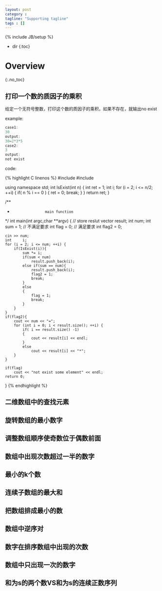 ```yaml
---
layout: post
category :
tagline: "Supporting tagline"
tags : []
---
```

{% include JB/setup %}

* dir
{:toc}

# Overview
{:.no_toc}

## 打印一个数的质因子的乘积

给定一个无符号整数，打印这个数的质因子的乘积，如果不存在，就输出no exist

example:
```c
case1:
30
output:
30=2*3*5
case2:
3
output:
not exist
```
code:

{% highlight C linenos %}
#include <iostream>
#include <vector>

using namespace std;
int IsExist(int n)
{
	int		ret = 1;
	int		i;
	for (i = 2; i <= n/2; ++i) {
		if( n % i == 0 )
		{
			ret = 0;
			break;
		}
	}
	return ret;
}

/**
 *                    main function
 */
int
main(int argc,char **argv)
{
	// store reslut
	vector <int> result;
	int		num;
	int		sum = 1;
	// 不满足要求
	int		flag = 0;
	// 满足要求
	int		flag2 = 0;

	cin >> num;
	int		i;
	for (i = 2; i <= num; ++i) {
		if(IsExist(i)){
			sum *= i;
			if(sum < num)
				result.push_back(i);
			else if(sum == num){
				result.push_back(i);
				flag2 = 1;
				break;
			}
			else
			{
				flag = 1;
				break;
			}
		}
	}
	if(flag2){
		cout << num << "=";
		for (int i = 0; i < result.size(); ++i) {
			if( i == result.size() -1)
			{
				cout << result[i] << endl;
			}
			else
				cout << result[i] << "*";
		}
	}

	if(flag)
		cout << "not exist some element" << endl;
    return 0;
}
{% endhighlight %}

## 二维数组中的查找元素

## 旋转数组的最小数字

## 调整数组顺序使奇数位于偶数前面

## 数组中出现次数超过一半的数字

## 最小的k个数

## 连续子数组的最大和

## 把数组排成最小的数

## 数组中逆序对

## 数字在排序数组中出现的次数

## 数组中只出现一次的数字

## 和为s的两个数VS和为s的连续正数序列

##

##
